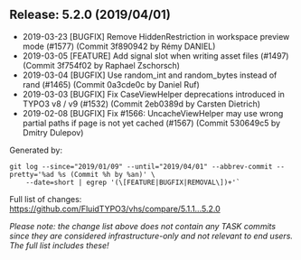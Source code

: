 ## Release: 5.2.0 (2019/04/01)

* 2019-03-23 [BUGFIX] Remove HiddenRestriction in workspace preview mode (#1577) (Commit 3f890942 by Rémy DANIEL)
* 2019-03-05 [FEATURE] Add signal slot when writing asset files (#1497) (Commit 3f754f02 by Raphael Zschorsch)
* 2019-03-04 [BUGFIX] Use random_int and random_bytes instead of rand (#1465) (Commit 0a3cde0c by Daniel Ruf)
* 2019-03-03 [BUGFIX] Fix CaseViewHelper deprecations introduced in TYPO3 v8 / v9 (#1532) (Commit 2eb0389d by Carsten Dietrich)
* 2019-02-08 [BUGFIX] Fix #1566: UncacheViewHelper may use wrong partial paths if page is not yet cached (#1567) (Commit 530649c5 by Dmitry Dulepov)

Generated by:

```
git log --since="2019/01/09" --until="2019/04/01" --abbrev-commit --pretty='%ad %s (Commit %h by %an)' \
    --date=short | egrep '(\[FEATURE|BUGFIX|REMOVAL\])+'`
```

Full list of changes: https://github.com/FluidTYPO3/vhs/compare/5.1.1...5.2.0

*Please note: the change list above does not contain any TASK commits since they are considered 
infrastructure-only and not relevant to end users. The full list includes these!*

